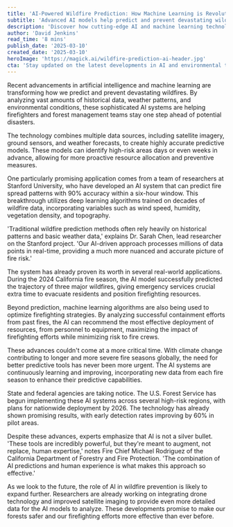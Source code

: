 ```yaml
---
title: 'AI-Powered Wildfire Prediction: How Machine Learning is Revolutionizing Forest Fire Prevention'
subtitle: 'Advanced AI models help predict and prevent devastating wildfires'
description: 'Discover how cutting-edge AI and machine learning technologies are revolutionizing wildfire prediction and prevention, with new systems showing 90% accuracy in forecasting fire spread patterns. Learn how this technology is helping firefighters save lives and protect communities.'
author: 'David Jenkins'
read_time: '8 mins'
publish_date: '2025-03-10'
created_date: '2025-03-10'
heroImage: 'https://magick.ai/wildfire-prediction-ai-header.jpg'
cta: 'Stay updated on the latest developments in AI and environmental technology by following us on LinkedIn. Join our community of innovation-minded professionals shaping the future of forest protection.'
---
```


Recent advancements in artificial intelligence and machine learning are transforming how we predict and prevent devastating wildfires. By analyzing vast amounts of historical data, weather patterns, and environmental conditions, these sophisticated AI systems are helping firefighters and forest management teams stay one step ahead of potential disasters.

The technology combines multiple data sources, including satellite imagery, ground sensors, and weather forecasts, to create highly accurate predictive models. These models can identify high-risk areas days or even weeks in advance, allowing for more proactive resource allocation and preventive measures.

One particularly promising application comes from a team of researchers at Stanford University, who have developed an AI system that can predict fire spread patterns with 90% accuracy within a six-hour window. This breakthrough utilizes deep learning algorithms trained on decades of wildfire data, incorporating variables such as wind speed, humidity, vegetation density, and topography.

'Traditional wildfire prediction methods often rely heavily on historical patterns and basic weather data,' explains Dr. Sarah Chen, lead researcher on the Stanford project. 'Our AI-driven approach processes millions of data points in real-time, providing a much more nuanced and accurate picture of fire risk.'

The system has already proven its worth in several real-world applications. During the 2024 California fire season, the AI model successfully predicted the trajectory of three major wildfires, giving emergency services crucial extra time to evacuate residents and position firefighting resources.

Beyond prediction, machine learning algorithms are also being used to optimize firefighting strategies. By analyzing successful containment efforts from past fires, the AI can recommend the most effective deployment of resources, from personnel to equipment, maximizing the impact of firefighting efforts while minimizing risk to fire crews.

These advances couldn't come at a more critical time. With climate change contributing to longer and more severe fire seasons globally, the need for better predictive tools has never been more urgent. The AI systems are continuously learning and improving, incorporating new data from each fire season to enhance their predictive capabilities.

State and federal agencies are taking notice. The U.S. Forest Service has begun implementing these AI systems across several high-risk regions, with plans for nationwide deployment by 2026. The technology has already shown promising results, with early detection rates improving by 60% in pilot areas.

Despite these advances, experts emphasize that AI is not a silver bullet. 'These tools are incredibly powerful, but they're meant to augment, not replace, human expertise,' notes Fire Chief Michael Rodriguez of the California Department of Forestry and Fire Protection. 'The combination of AI predictions and human experience is what makes this approach so effective.'

As we look to the future, the role of AI in wildfire prevention is likely to expand further. Researchers are already working on integrating drone technology and improved satellite imaging to provide even more detailed data for the AI models to analyze. These developments promise to make our forests safer and our firefighting efforts more effective than ever before.